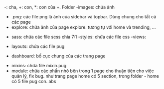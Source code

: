-: cha, +: con, \*: con của +.
Folder
-images: chứa ảnh

- .png: các file png là ảnh của sidebar và topbar. Dùng chung cho tất cả các page
- explore: chứa ảnh của page explore. tương tự với home và trending, ...

* sass: chứa các file scss chia 7:1
  -styles: chứa các file css
  -views:

- layouts: chứa các file pug

* dashboard: bố cục chung của các trang page

- mixins: chứa file mixin.pug
- module: chứa các phần nhỏ bên trong 1 page cho thuận tiện cho việc quản lý, fix bug. như trang page home có 5 section, trong folder - home có 5 file pug con.
abs
